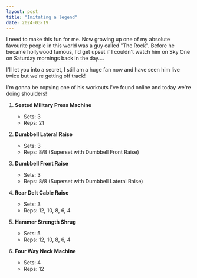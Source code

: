 ```yaml
---
layout: post
title: "Imitating a legend"
date: 2024-03-19
---
```


I need to make this fun for me. Now growing up one of my absolute favourite people in this world was a guy called "The Rock". Before he became hollywood famous, I'd get upset if I couldn't watch him on Sky One on Saturday mornings back in the day....

I'll let you into a secret, I still am a huge fan now and have seen him live twice but we're getting off track!

I'm gonna be copying one of his workouts I've found online and today we're doing shoulders!


1. **Seated Military Press Machine**
   - Sets: 3
   - Reps: 21

2. **Dumbbell Lateral Raise**
   - Sets: 3
   - Reps: 8/8 (Superset with Dumbbell Front Raise)

3. **Dumbbell Front Raise**
   - Sets: 3
   - Reps: 8/8 (Superset with Dumbbell Lateral Raise)

4. **Rear Delt Cable Raise**
   - Sets: 3
   - Reps: 12, 10, 8, 6, 4

5. **Hammer Strength Shrug**
   - Sets: 5
   - Reps: 12, 10, 8, 6, 4

6. **Four Way Neck Machine**
   - Sets: 4
   - Reps: 12